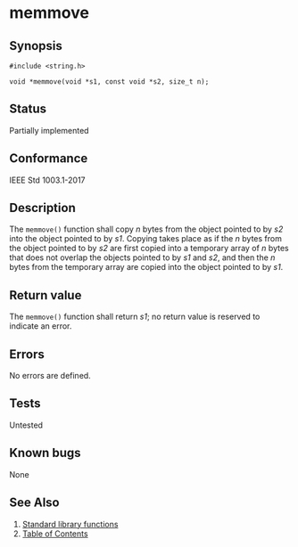 # memmove

## Synopsis

`#include <string.h>`

`void *memmove(void *s1, const void *s2, size_t n);`

## Status

Partially implemented

## Conformance

IEEE Std 1003.1-2017

## Description

The `memmove()` function shall copy _n_ bytes from the object pointed to by _s2_ into the object pointed to by _s1_.
Copying takes place as if the _n_ bytes from the object pointed to by _s2_ are first copied into a temporary array of
_n_ bytes that does not overlap the objects pointed to by _s1_ and _s2_, and then the _n_ bytes from the temporary
array are copied into the object pointed to by _s1_.

## Return value

The `memmove()` function shall return _s1_; no return value is reserved to indicate an error.

## Errors

No errors are defined.

## Tests

Untested

## Known bugs

None

## See Also

1. [Standard library functions](../functions.md)
2. [Table of Contents](../../../README.md)
